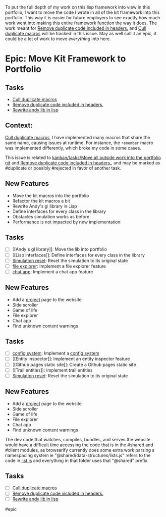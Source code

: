 To put the full depth of my work on this lisp framework into view in this portfolio, I want to move the code I wrote in all of the kit framework into this portfolio. This way it is easier for future employers to see exactly how much work went into making this entire framework function the way it does. The work meant for [Remove duplicate code included in headers.](Remove%20duplicate%20code%20included%20in%20headers..md) and [Cull duplicate macros](Cull%20duplicate%20macros.md) will be tracked in this issue. May as well call it an epic, it could be a lot of work to move *everything* into here. 

# Epic: Move Kit Framework to Portfolio

## Tasks

* [Cull duplicate macros](Cull%20duplicate%20macros.md)
* [Remove duplicate code included in headers.](Remove%20duplicate%20code%20included%20in%20headers..md)
* [Rewrite andy lib in lisp](Rewrite%20andy%20lib%20in%20lisp.md)

## Context:
[Cull duplicate macros](Cull%20duplicate%20macros.md), I have implemented many macros that share the same name, causing issues at runtime. For instance, the `remember` macro was implemented differently, which broke my code in some cases.

This issue is related to [kanban/tasks/Move all outside work into the portfolio git](Move%20all%20outside%20work%20into%20the%20portfolio%20git.md) and [Remove duplicate code included in headers.](Remove%20duplicate%20code%20included%20in%20headers..md), and may be marked as #duplicate or possibly #rejected in favor of another task.

## New Features

* Move the kit macros into the portfolio
* Refactor the kit macros a bit
* Rewrite Andy's gl library in Lisp
* Define interfaces for every class in the library
* Obstacles simulation works as before
* Performance is not impacted by new implementation

## Tasks

* [ ] [[Andy's gl library]]: Move the lib into portfolio
* [ ] [[Lisp interfaces]]: Define interfaces for every class in the library
* [ ] [Simulation reset](../../Simulation%20reset.md): Reset the simulation to its original state
* [ ] [file explorer](file%20explorer.md): Implement a file explorer feature
* [ ] [chat app](chat%20app.md): Implement a chat app feature

## New Features

* Add a [project](../project.md) page to the website
* Side scroller
* Game of life
* File explorer
* Chat app
* Find unknown content warnings

## Tasks

* [ ] [config system](config%20system.md): Implement a [config system](config%20system.md)
* [ ] [[Entity inspector]]: Implement an entity inspector feature
* [ ] [[Github pages static site]]: Create a Github pages static site
* [ ] [[Trail entities]]: Implement trail entities
* [ ] [Simulation reset](../../Simulation%20reset.md): Reset the simulation to its original state

## New Features

* Add a [project](../project.md) page to the website
* Side scroller
* Game of life
* File explorer
* Chat app
* Find unknown content warnings

The dev code that watches, compiles, bundles, and serves the website would have a difficult time accessing the code that is in the #shared and #client modules, as browserify currently does some extra work parsing a namespacing system ie "@shared/data-structures/lists.js" refers to the code in [list.js](../../list.js) and everything in that folder uses that "@shared" prefix.

## Tasks

- [ ] [Cull duplicate macros](Cull%20duplicate%20macros.md)
- [ ] [Remove duplicate code included in headers.](Remove%20duplicate%20code%20included%20in%20headers..md)
- [ ] [Rewrite andy lib in lisp](Rewrite%20andy%20lib%20in%20lisp.md)

#epic